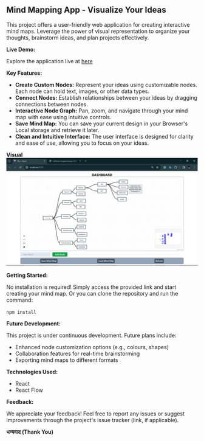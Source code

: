 ## Mind Mapping App - Visualize Your Ideas

This project offers a user-friendly web application for creating interactive mind maps. Leverage the power of visual representation to organize your thoughts, brainstorm ideas, and plan projects effectively.

**Live Demo:**

Explore the application live at [here](https://mind-mappingapp007.netlify.app/)

**Key Features:**

* **Create Custom Nodes:** Represent your ideas using customizable nodes. Each node can hold text, images, or other data types.
* **Connect Nodes:** Establish relationships between your ideas by dragging connections between nodes.
* **Interactive Node Graph:** Pan, zoom, and navigate through your mind map with ease using intuitive controls.
* **Save Mind Map:** You can save your current design in your Browser's Local storage and retrieve it later.
* **Clean and Intuitive Interface:** The user interface is designed for clarity and ease of use, allowing you to focus on your ideas.

**Visual**
![UI](./public/final-UI.png)

**Getting Started:**

No installation is required! Simply access the provided link and start creating your mind map.
Or you can clone the repository and run the command:

```npm install```

**Future Development:**

This project is under continuous development. Future plans include:

* Enhanced node customization options (e.g., colours, shapes)
* Collaboration features for real-time brainstorming
* Exporting mind maps to different formats

**Technologies Used:**

* React
* React Flow

**Feedback:**

We appreciate your feedback! Feel free to report any issues or suggest improvements through the project's issue tracker (link, if applicable).



**धन्यवाद (Thank You)**

